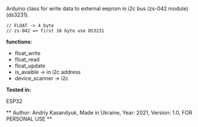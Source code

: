 Arduino class for write data to external eeprom in i2c bus (zs-042 module)(ds3231).
	

	// FLOAT -> 4 byte
	// zs-042 => first 16 byte use DS3231

**functions:**

+ float_write
+ float_read
+ float_update
+ is_avaible           -> in i2c address
+ device_scanner -> i2c

**Tested in:**

ESP32



**
	Author: Andriy Kasandyuk,
	Made in Ukraine,
	Year: 2021,
	Version: 1.0,
	FOR PERSONAL USE
**
